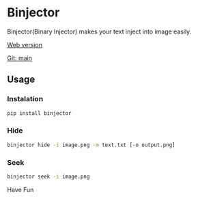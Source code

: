 # Binjector

Binjector(Binary Injector) makes your text inject into image easily.

[Web version](https://image-steganography.vercel.app/)

[Git: main](https://github.com/dev4hobby/image-steganography)

## Usage

### Instalation

```bash
pip install binjector
```

### Hide

```bash
binjector hide -i image.png -m text.txt [-o output.png]
```

### Seek

```bash
binjector seek -i image.png
```

Have Fun
